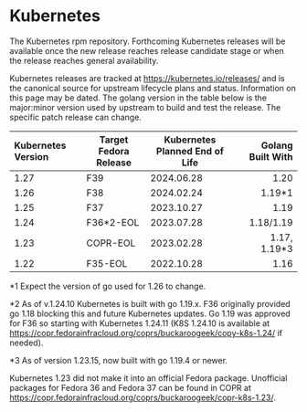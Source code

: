 # Kubernetes

The Kubernetes rpm repository. Forthcoming Kubernetes releases will be available once the new release reaches release candidate stage or when the release reaches general availability.

Kubernetes releases are tracked at https://kubernetes.io/releases/ and is the canonical source for upstream lifecycle plans and status. Information on this page may be dated. The golang version in the table below is the major:minor version used by upstream to build and test the release. The specific patch release can change.

| Kubernetes Version | Target Fedora Release | Kubernetes Planned End of Life | Golang Built With |
| :--- | --- | --- | ---: |
| 1.27 | F39 | 2024.06.28 | 1.20 |
| 1.26 | F38 | 2024.02.24 | 1.19*1 |
| 1.25 | F37 | 2023.10.27 | 1.19 |
| 1.24   | F36*2-EOL | 2023.07.28 | 1.18/1.19 |
| 1.23 | COPR-EOL | 2023.02.28 | 1.17, 1.19*3 |
| 1.22 | F35-EOL | 2022.10.28 | 1.16 |

*1 Expect the version of go used for 1.26 to change.

*2 As of v.1.24.10 Kubernetes is built with go 1.19.x. F36 originally provided go 1.18 blocking this and future Kubernetes updates. Go 1.19 was approved for F36 so starting with Kubernetes 1.24.11 (K8S 1.24.10 is available at https://copr.fedorainfracloud.org/coprs/buckaroogeek/copy-k8s-1.24/ if needed).

*3 As of version 1.23.15, now built with go 1.19.4 or newer.

Kubernetes 1.23 did not make it into an official Fedora package. Unofficial packages for Fedora 36 and Fedora 37 can be found in COPR at https://copr.fedorainfracloud.org/coprs/buckaroogeek/copr-k8s-1.23/.

